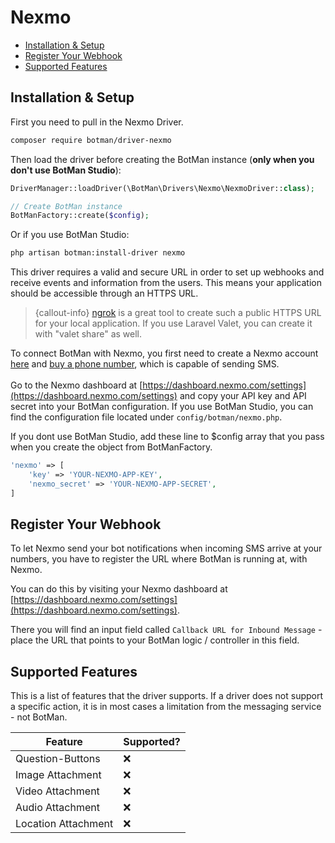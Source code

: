# Nexmo

- [Installation & Setup](#installation-setup)
- [Register Your Webhook](#register-webhook)
- [Supported Features](#supported-features)

<a id="installation-setup"></a>
## Installation & Setup

First you need to pull in the Nexmo Driver.

```sh
composer require botman/driver-nexmo
```

Then load the driver before creating the BotMan instance (**only when you don't use BotMan Studio**):

```php
DriverManager::loadDriver(\BotMan\Drivers\Nexmo\NexmoDriver::class);

// Create BotMan instance
BotManFactory::create($config);
```

Or if you use BotMan Studio:

```sh
php artisan botman:install-driver nexmo
```

This driver requires a valid and secure URL in order to set up webhooks and receive events and information from the users. This means your application should be accessible through an HTTPS URL.

> {callout-info} [ngrok](https://ngrok.com/) is a great tool to create such a public HTTPS URL for your local application. If you use Laravel Valet, you can create it with "valet share" as well.

To connect BotMan with Nexmo, you first need to create a Nexmo account [here](https://dashboard.nexmo.com/sign-up) and [buy a phone number](https://dashboard.nexmo.com/buy-numbers), which is capable of sending SMS.
<br><br>
Go to the Nexmo dashboard at [https://dashboard.nexmo.com/settings](https://dashboard.nexmo.com/settings) and copy your API key and API secret into your BotMan configuration.
If you use BotMan Studio, you can find the configuration file located under `config/botman/nexmo.php`.

If you dont use BotMan Studio, add these line to $config array that you pass when you create the object from BotManFactory.

```php
'nexmo' => [
	'key' => 'YOUR-NEXMO-APP-KEY',
	'nexmo_secret' => 'YOUR-NEXMO-APP-SECRET',
]
```

<a id="register-webhook"></a>
## Register Your Webhook

To let Nexmo send your bot notifications when incoming SMS arrive at your numbers, you have to register the URL where BotMan is running at,
with Nexmo.

You can do this by visiting your Nexmo dashboard at [https://dashboard.nexmo.com/settings](https://dashboard.nexmo.com/settings).

There you will find an input field called `Callback URL for Inbound Message` - place the URL that points to your BotMan logic / controller in this field.


<a id="supported-features"></a>
## Supported Features
This is a list of features that the driver supports.
If a driver does not support a specific action, it is in most cases a limitation from the messaging service - not BotMan.

<table class="table">
<thead>
	<tr>
		<th>Feature</th>
		<th>Supported?</th>
	</tr>
</thead>
<tbody>
	<tr>
		<td>Question-Buttons</td>
		<td>❌</td>
	</tr>
	<tr>
		<td>Image Attachment</td>
		<td>❌</td>
	</tr>
	<tr>
		<td>Video Attachment</td>
		<td>❌</td>
	</tr>
	<tr>
		<td>Audio Attachment</td>
		<td>❌</td>
	</tr>
	<tr>
		<td>Location Attachment</td>
		<td>❌</td>
	</tr>
</tbody>
</table>